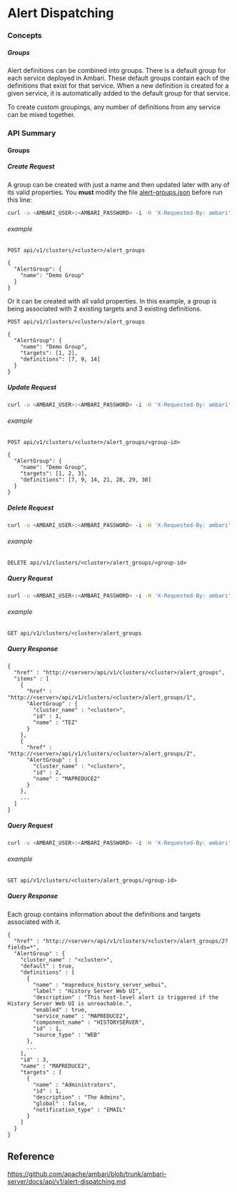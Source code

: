 <!---
Licensed to the Apache Software Foundation (ASF) under one or more
contributor license agreements. See the NOTICE file distributed with
this work for additional information regarding copyright ownership.
The ASF licenses this file to You under the Apache License, Version 2.0
(the "License"); you may not use this file except in compliance with
the License. You may obtain a copy of the License at

http://www.apache.org/licenses/LICENSE-2.0

Unless required by applicable law or agreed to in writing, software
distributed under the License is distributed on an "AS IS" BASIS,
WITHOUT WARRANTIES OR CONDITIONS OF ANY KIND, either express or implied.
See the License for the specific language governing permissions and
limitations under the License.
-->
# Alert Dispatching

### Concepts

##### Groups
Alert definitions can be combined into groups. There is a default group for each service deployed in Ambari. These default groups contain each of the definitions that exist for that service. When a new definition is created for a given service, it is automatically added to the default group for that service.

To create custom groupings, any number of definitions from any service can be mixed together.

### API Summary

#### Groups

##### Create Request
A group can be created with just a name and then updated later with any of its valid properties. 
You **must** modify the file [alert-groups.json](./alert-groups.json) before run this line:
```sh
curl -u <AMBARI_USER>:<AMBARI_PASSWORD> -i -H 'X-Requested-By: ambari' -X POST -d @alert-groups.json http://<AMBARI_CLUSTER>:8080/api/v1/clusters/<cluster>/alert_groups
```
###### example
    POST api/v1/clusters/<cluster>/alert_groups
    
    {
      "AlertGroup": {
        "name": "Demo Group"
      }
    }

Or it can be created with all valid properties. In this example, a group is being associated with 2 existing targets and 3 existing definitions.

    POST api/v1/clusters/<cluster>/alert_groups

    {
      "AlertGroup": {
        "name": "Demo Group",
        "targets": [1, 2],
        "definitions": [7, 9, 14]
      }
    }


##### Update Request
```sh
curl -u <AMBARI_USER>:<AMBARI_PASSWORD> -i -H 'X-Requested-By: ambari' -X PUT -d @alert-groups.json http://<AMBARI_CLUSTER>:8080/api/v1/clusters/<cluster>/alert_groups/<group-id>
```
###### example
    POST api/v1/clusters/<cluster>/alert_groups/<group-id>

    {
      "AlertGroup": {
        "name": "Demo Group",
        "targets": [1, 2, 3],
        "definitions": [7, 9, 14, 21, 28, 29, 30]
      }
    }
    
##### Delete Request
```sh
curl -u <AMBARI_USER>:<AMBARI_PASSWORD> -i -H 'X-Requested-By: ambari' -X DELETE  http://<AMBARI_CLUSTER>:8080/api/v1/clusters/<cluster>/alert_groups/<group-id>
```
###### example
    DELETE api/v1/clusters/<cluster>/alert_groups/<group-id>
    
##### Query Request
```sh
curl -u <AMBARI_USER>:<AMBARI_PASSWORD> -i -H 'X-Requested-By: ambari' -X GET  http://<AMBARI_CLUSTER>:8080/api/v1/clusters/<cluster>/alert_groups
```
###### example
    GET api/v1/clusters/<cluster>/alert_groups

##### Query Response
    {
      "href" : "http://<server>/api/v1/clusters/<cluster>/alert_groups",
      "items" : [
        {
          "href" : "http://<server>/api/v1/clusters/<cluster>/alert_groups/1",
          "AlertGroup" : {
            "cluster_name" : "<cluster>",
            "id" : 1,
            "name" : "TEZ"
          }
        },
        {
          "href" : "http://<server>/api/v1/clusters/<cluster>/alert_groups/2",
          "AlertGroup" : {
            "cluster_name" : "<cluster>",
            "id" : 2,
            "name" : "MAPREDUCE2"
          }
        },
        ...
      ]
    }

##### Query Request
```sh
curl -u <AMBARI_USER>:<AMBARI_PASSWORD> -i -H 'X-Requested-By: ambari' -X GET  http://<AMBARI_CLUSTER>:8080/api/v1/clusters/<cluster>/alert_groups/<group-id>
```
###### example
    GET api/v1/clusters/<cluster>/alert_groups/<group-id>

##### Query Response
Each group contains information about the definitions and targets associated with it.

    {
      "href" : "http://<server>/api/v1/clusters/<cluster>/alert_groups/2?fields=*",
      "AlertGroup" : {
        "cluster_name" : "<cluster>",
        "default" : true,
        "definitions" : [
          {
            "name" : "mapreduce_history_server_webui",
            "label" : "History Server Web UI",
            "description" : "This host-level alert is triggered if the History Server Web UI is unreachable.",
            "enabled" : true,
            "service_name" : "MAPREDUCE2",
            "component_name" : "HISTORYSERVER",
            "id" : 1,
            "source_type" : "WEB"
          },
          ...
        ],
        "id" : 3,
        "name" : "MAPREDUCE2",
        "targets" : [
          {
            "name" : "Administrators",
            "id" : 1,
            "description" : "The Admins",
            "global" : false,
            "notification_type" : "EMAIL"
          }
        ]
      }
    }



## Reference
https://github.com/apache/ambari/blob/trunk/ambari-server/docs/api/v1/alert-dispatching.md
